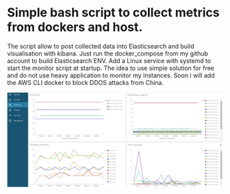 # Simple bash script to collect metrics from dockers and host.

The script allow to post collected data into Elasticsearch and build visualisation with kibana. 
Just run the docker_compose from my github account to build Elasticsearch ENV.
Add a Linux service with systemd to start the monitor script at startup. 
The idea to use simple solution for free and do not use heavy application to monitor my instances.
Soon i will add the AWS CLI docker to block DDOS attacks from China.  

![Kibana Screenshot](https://github.com/maks200179/monitor/blob/master/Kibana.bmp)
